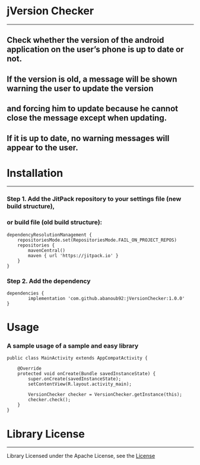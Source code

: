 # jVersion Checker
***
## Check whether the version of the android application on the user’s phone is up to date or not.
## If the version is old, a message will be shown warning the user to update the version
## and forcing him to update because he cannot close the message except when updating.
## If it is up to date, no warning messages will appear to the user.


# Installation
***
### Step 1. Add the JitPack repository to your settings file (new build structure),
### or build file (old build structure):

```
dependencyResolutionManagement {
    repositoriesMode.set(RepositoriesMode.FAIL_ON_PROJECT_REPOS)
    repositories {
        mavenCentral()
        maven { url 'https://jitpack.io' }
    }
}
 ```

### Step 2. Add the dependency

```
dependencies {
        implementation 'com.github.abanoub92:jVersionChecker:1.0.0'
}
```


# Usage

### A sample usage of a sample and easy library

```
public class MainActivity extends AppCompatActivity {

    @Override
    protected void onCreate(Bundle savedInstanceState) {
        super.onCreate(savedInstanceState);
        setContentView(R.layout.activity_main);

        VersionChecker checker = VersionChecker.getInstance(this);
        checker.check();
    }
}
```


# Library License
***
Library Licensed under the Apache License, see the [License](https://www.apache.org/licenses/LICENSE-2.0.txt)
